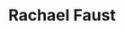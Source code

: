 ---
title: 'Rachael Faust'
first_name: 'Rachael'
last_name: 'Faust'
org_title: 'Director of Collections and Exhibitions'
organization: 'Palm Springs Art Museum'
state: 'CA'
email: 'rachaelfaust@gmail.com'
phone: ''
chair: 
active: true
assignee: 'rachaelfaust'

---